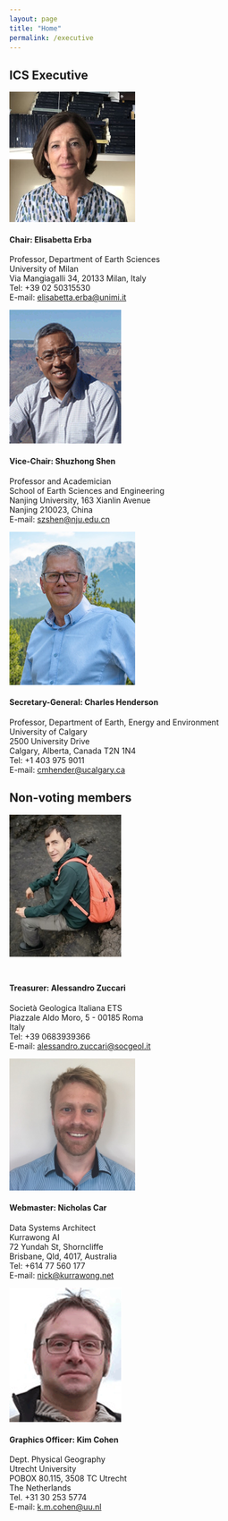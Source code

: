```yaml
---
layout: page
title: "Home"
permalink: /executive
---
```

## ICS Executive

<div class="person">
    <img src="/images/person-erba.jpeg" alt="" />
    <h4>Chair: Elisabetta Erba</h4>
    <p>
        Professor, Department of Earth Sciences<br />
        University of Milan<br />
        Via Mangiagalli 34, 20133 Milan, Italy<br />
        Tel: +39 02 50315530<br />
        E-mail: <a href="mailto:elisabetta.erba@unimi.it">elisabetta.erba@unimi.it</a>
    </p>
</div>

<div class="person">
    <img src="/images/person-shen.gif" alt="" />
    <h4>Vice-Chair: Shuzhong Shen</h4>
    <p>
        Professor and Academician<br /> 
        School of Earth Sciences and Engineering<br /> 
        Nanjing University, 163 Xianlin Avenue<br /> 
        Nanjing 210023, China<br />
        E-mail: <a href="mailto:szshen@nju.edu.cn">szshen@nju.edu.cn</a>  
    </p>
</div>

<div class="person">
    <img src="/images/person-henderson.jpeg" alt="" />
    <h4>Secretary-General: Charles Henderson</h4>
    <p>
        Professor, Department of Earth, Energy and Environment<br />
        University of Calgary<br />
        2500 University Drive<br />
        Calgary, Alberta, Canada T2N 1N4<br />
        Tel: +1 403 975 9011<br />
        E-mail:  <a href="mailto:cmhender@ucalgary.ca">cmhender@ucalgary.ca</a>
    </p>
</div>

<div style="clear:both;"></div>

## Non-voting members

<div class="person">
    <img src="/images/person-zuccari.jpg" alt="" style="width:200px; margin-bottom:25px;" />
    <h4>Treasurer: Alessandro Zuccari</h4>
    <p>
        Società Geologica Italiana ETS<br />
        Piazzale Aldo Moro, 5 - 00185 Roma<br />
        Italy<br />
        Tel: +39 0683939366<br />
        E-mail: <a href="mailto:alessandro.zuccari@socgeol.it">alessandro.zuccari@socgeol.it</a>
    </p>
</div>

<div class="person">
    <img src="/images/person-car.jpg" alt="" style="width:225px;" />
    <h4>Webmaster: Nicholas Car</h4>
    <p>
        Data Systems Architect<br />
        Kurrawong AI<br />
        72 Yundah St, Shorncliffe<br />
        Brisbane, Qld, 4017, Australia<br />
        Tel: +614 77 560 177<br />
        E-mail: <a href="mailto:nick@kurrawong.net">nick@kurrawong.net</a>
    </p>
</div>

<div class="person">
    <img src="/images/person-cohen.gif" alt="" />
    <h4>Graphics Officer: Kim Cohen</h4>
    <p>
        Dept. Physical Geography<br />
        Utrecht University<br />
        POBOX 80.115, 3508 TC Utrecht<br />
        The Netherlands<br />
        Tel. +31 30 253 5774<br />
        E-mail:  <a href="mailto:k.m.cohen@uu.nl">k.m.cohen@uu.nl</a><br />
    </p>
</div>
